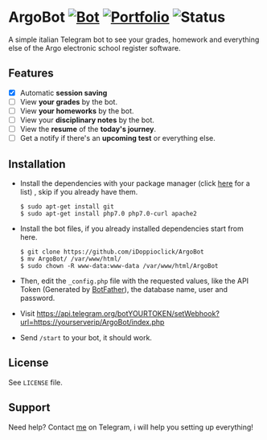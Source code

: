 # ArgoBot [![Bot](https://img.shields.io/badge/Telegram-%40PArgoBot-blue.svg)][Bot] [![Portfolio](https://img.shields.io/badge/Portflio-%40MyPersonalPortfolio-green.svg)][Portfolio] ![Status](https://img.shields.io/badge/Status-Developement-red.svg)
A simple italian Telegram bot to see your grades, homework and everything else of the Argo electronic school register software.

## Features
- [x] Automatic **session saving**
- [ ] View **your grades** by the bot.
- [ ] View **your homeworks** by the bot.
- [ ] View your **disciplinary notes** by the bot.
- [ ] View the **resume** of the **today's journey**.
- [ ] Get a notify if there's an **upcoming test** or everything else.

## Installation
    
- Install the dependencies with your package manager (click [here](https://en.m.wikipedia.org/wiki/List_of_software_package_management_systems) for a list) , skip if you already have them.

      $ sudo apt-get install git
      $ sudo apt-get install php7.0 php7.0-curl apache2

- Install the bot files, if you already installed dependencies start from here.
    
      $ git clone https://github.com/iDoppioclick/ArgoBot
      $ mv ArgoBot/ /var/www/html/
      $ sudo chown -R www-data:www-data /var/www/html/ArgoBot
    
- Then, edit the ```_config.php``` file with the requested values, like the API Token (Generated by [BotFather](https://t.me/BotFather)), the database name, user and password.

- Visit https://api.telegram.org/botYOURTOKEN/setWebhook?url=https://yourserverip/ArgoBot/index.php

- Send ```/start``` to your bot, it should work.

## License
See ```LICENSE``` file.

## Support
Need help? Contact [me](https://t.me/iDoppioclick) on Telegram, i will help you setting up everything!

<!-- URLS -->
[Bot]: https://t.me/PArgoBot
[Portfolio]: https://t.me/MyPersonalPortfolio
